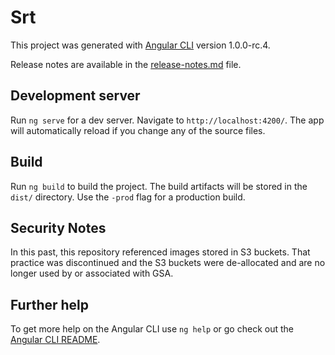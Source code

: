 # Srt

This project was generated with [Angular CLI](https://github.com/angular/angular-cli) version 1.0.0-rc.4.

Release notes are available in the [release-notes.md](release-notes.md) file.

## Development server

Run `ng serve` for a dev server. Navigate to `http://localhost:4200/`. The app will automatically reload if you change any of the source files.

## Build

Run `ng build` to build the project. The build artifacts will be stored in the `dist/` directory. Use the `-prod` flag for a production build.

## Security Notes

In this past, this repository referenced images stored in S3 buckets. That practice was discontinued and the S3 buckets were de-allocated and are no longer used by or associated with GSA.

## Further help

To get more help on the Angular CLI use `ng help` or go check out the [Angular CLI README](https://github.com/angular/angular-cli/blob/master/README.md).

